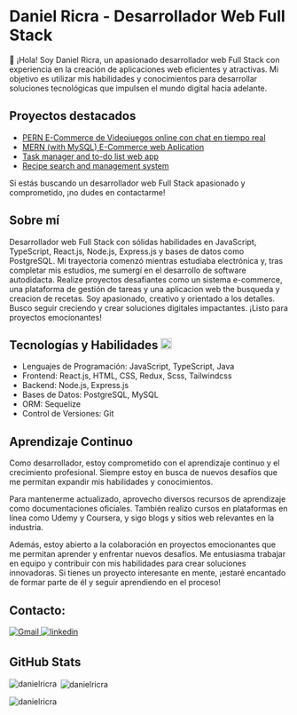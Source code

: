 # Daniel Ricra - Desarrollador Web Full Stack

👋 ¡Hola! Soy Daniel Ricra, un apasionado desarrollador web Full Stack con experiencia en la creación de aplicaciones web eficientes y atractivas. Mi objetivo es utilizar mis habilidades y conocimientos para desarrollar soluciones tecnológicas que impulsen el mundo digital hacia adelante.

## Proyectos destacados

- [PERN E-Commerce de Videojuegos online con chat en tiempo real](https://github.com/DanielRicra/pf-videogames)
- [MERN (with MySQL) E-Commerce web Aplication](https://github.com/DanielRicra/mern-ecommerce-mysql.git)
- [Task manager and to-do list web app](https://github.com/DanielRicra/todo-list-fullstack.git)
- [Recipe search and management system](https://github.com/DanielRicra/recipes-explorer-pern.git)

Si estás buscando un desarrollador web Full Stack apasionado y comprometido, ¡no dudes en contactarme!

## Sobre mí

Desarrollador web Full Stack con sólidas habilidades en JavaScript, TypeScript, React.js, Node.js, Express.js y bases de datos como PostgreSQL. Mi trayectoria comenzó mientras estudiaba electrónica y, tras completar mis estudios, me sumergí en el desarrollo de software autodidacta. Realize proyectos desafiantes como un sistema e-commerce, una plataforma de gestión de tareas y una aplicacion web the busqueda y creacion de recetas. Soy apasionado, creativo y orientado a los detalles. Busco seguir creciendo y crear soluciones digitales impactantes. ¡Listo para proyectos emocionantes!

## Tecnologías y Habilidades <img height="20" alt="tools" src="https://camo.githubusercontent.com/beb64ff21c883e318e4f5db5231c2ba4175705bea1c9249e82a41ab375db4f75/68747470733a2f2f6d65646961322e67697068792e636f6d2f6d656469612f51737347456d706b79454f684243623765312f67697068792e6769663f6369643d656366303565343761306e336769316266716e74716d6f62386739616964316f796a327772336473336d67373030626c267269643d67697068792e676966" />


- Lenguajes de Programación: JavaScript, TypeScript, Java
- Frontend: React.js, HTML, CSS, Redux, Scss, Tailwindcss
- Backend: Node.js, Express.js
- Bases de Datos: PostgreSQL, MySQL
- ORM: Sequelize
- Control de Versiones: Git

## Aprendizaje Continuo

Como desarrollador, estoy comprometido con el aprendizaje continuo y el crecimiento profesional. Siempre estoy en busca de nuevos desafíos que me permitan expandir mis habilidades y conocimientos.

Para mantenerme actualizado, aprovecho diversos recursos de aprendizaje como documentaciones oficiales. También realizo cursos en plataformas en línea como Udemy y Coursera, y sigo blogs y sitios web relevantes en la industria.

Además, estoy abierto a la colaboración en proyectos emocionantes que me permitan aprender y enfrentar nuevos desafíos. Me entusiasma trabajar en equipo y contribuir con mis habilidades para crear soluciones innovadoras. Si tienes un proyecto interesante en mente, ¡estaré encantado de formar parte de él y seguir aprendiendo en el proceso!

## Contacto: 
<a href="mailto:danielricra.dev@gmail.com" target="_blank">
    <img src="https://img.shields.io/badge/Gmail-D14836?style=for-the-badge&logo=gmail&logoColor=white" alt="Gmail">
  </a>
<a href="https://linkedin.com/in/daniel-ricra" target="_blank">
  <img src=https://img.shields.io/badge/linkedin-%231E77B5.svg?&style=for-the-badge&logo=linkedin&logoColor=white alt=linkedin style="margin-bottom: 5px;" />
</a>

## GitHub Stats

<p><img align="left" src="https://github-readme-stats.vercel.app/api/top-langs?username=danielricra&show_icons=true&locale=en&layout=compact&theme=tokyonight" alt="danielricra" /></p>

<p>&nbsp;<img align="center" src="https://github-readme-stats.vercel.app/api?username=danielricra&show_icons=true&locale=en&theme=tokyonight" alt="danielricra" /></p>

<p><img align="center" src="https://github-readme-streak-stats.herokuapp.com/?user=danielricra&theme=tokyonight" alt="danielricra" /></p>
